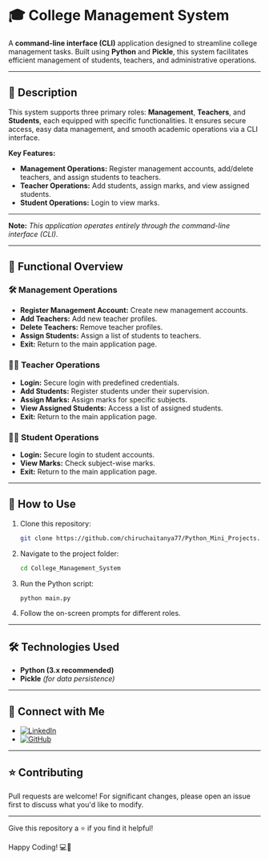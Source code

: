 # 🎓 **College Management System**

A **command-line interface (CLI)** application designed to streamline college management tasks. Built using **Python** and **Pickle**, this system facilitates efficient management of students, teachers, and administrative operations.

---

## 📝 **Description**

This system supports three primary roles: **Management**, **Teachers**, and **Students**, each equipped with specific functionalities. It ensures secure access, easy data management, and smooth academic operations via a CLI interface.

**Key Features:**
- **Management Operations:** Register management accounts, add/delete teachers, and assign students to teachers.
- **Teacher Operations:** Add students, assign marks, and view assigned students.
- **Student Operations:** Login to view marks.
  
---

**Note:** *This application operates entirely through the command-line interface (CLI).*

---

## 📂 **Functional Overview**

### 🛠️ **Management Operations**
- **Register Management Account:** Create new management accounts.
- **Add Teachers:** Add new teacher profiles.
- **Delete Teachers:** Remove teacher profiles.
- **Assign Students:** Assign a list of students to teachers.
- **Exit:** Return to the main application page.

### 👨‍🏫 **Teacher Operations**
- **Login:** Secure login with predefined credentials.
- **Add Students:** Register students under their supervision.
- **Assign Marks:** Assign marks for specific subjects.
- **View Assigned Students:** Access a list of assigned students.
- **Exit:** Return to the main application page.

### 👩‍🎓 **Student Operations**
- **Login:** Secure login to student accounts.
- **View Marks:** Check subject-wise marks.
- **Exit:** Return to the main application page.

---

## 🚀 **How to Use**
1. Clone this repository:  
   ```bash
   git clone https://github.com/chiruchaitanya77/Python_Mini_Projects.git
   ```
2. Navigate to the project folder:  
   ```bash
   cd College_Management_System
   ```
3. Run the Python script:  
   ```bash
   python main.py
   ```
4. Follow the on-screen prompts for different roles.

---

## 🛠️ **Technologies Used**
- **Python (3.x recommended)**  
- **Pickle** *(for data persistence)*  

---

## 🤝 **Connect with Me**
- [![LinkedIn](https://img.shields.io/badge/LinkedIn-Profile-blue)](https://www.linkedin.com/in/chiru-chaitanya/)  
- [![GitHub](https://img.shields.io/badge/GitHub-Profile-green)](https://github.com/chiruchaitanya77)  

---

## ⭐ **Contributing**
Pull requests are welcome! For significant changes, please open an issue first to discuss what you'd like to modify.

---

Give this repository a ⭐️ if you find it helpful!

Happy Coding! 💻🎯
